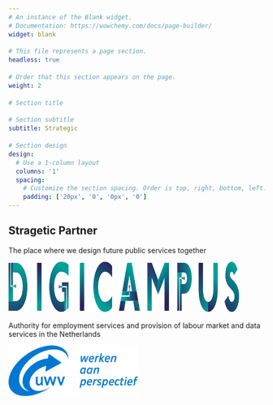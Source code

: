 ```yaml
---
# An instance of the Blank widget.
# Documentation: https://wowchemy.com/docs/page-builder/
widget: blank

# This file represents a page section.
headless: true

# Order that this section appears on the page.
weight: 2

# Section title

# Section subtitle
subtitle: Strategic

# Section design
design:
  # Use a 1-column layout
  columns: '1'
  spacing:
    # Customize the section spacing. Order is top, right, bottom, left.
    padding: ['20px', '0', '0px', '0']
---
```


<div class="container mb-5">
    <!-- Title -->
    <h2 class="text-center font-weight-bold">Stragetic Partner</h2>
    <!-- First row -->
    <div class="row align-items-top text-center mt-4 mb-5">
        <div class="col text-center">
            <p class="pt-2">The place where we design future public services together</p>
        </div>
        <div class="col text-center">
            <a href="https://digicampus.tech" target="_blank">
                <img src="./logos/digicampus.svg" alt="Digicampus logo" style="max-width: 90%; margin: auto; height: 100px;" />
            </a>
        </div>
    </div>
    <!-- Second row -->
    <div class="row align-items-top text-center mt-4 mb-5">
        <div class="col text-center">
            <p class="pt-2">Authority for employment services and provision of labour market and data services in the Netherlands</p>
        </div>
        <div class="col text-center">
            <a href="https://www.uwv.nl/particulieren/index.aspx" target="_blank">
                <img src="./logos/uwv.svg" alt="UWV logo" style="max-width: 90%; margin: auto; height: 100px;" />
            </a>
        </div>
    </div>
</div>

